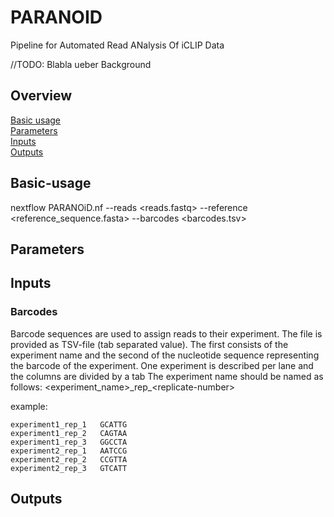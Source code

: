 # PARANOID
Pipeline for Automated Read ANalysis Of iCLIP Data

//TODO: Blabla ueber Background

## Overview
[Basic usage](#Basic-usage)  
[Parameters](#Parameters)  
[Inputs](#Inputs)  
[Outputs](#Outputs)  

## Basic-usage
nextflow PARANOiD.nf --reads \<reads.fastq\> --reference \<reference_sequence.fasta\> --barcodes \<barcodes.tsv\>

## Parameters

## Inputs

### Barcodes

Barcode sequences are used to assign reads to their experiment. The file is provided as TSV-file (tab separated value).
The first consists of the experiment name and the second of the nucleotide sequence representing the barcode of the experiment. 
One experiment is described per lane and the columns are divided by a tab
The experiment name should be named as follows:
	\<experiment_name\>\_rep_\<replicate-number\>

example:
```
experiment1_rep_1	GCATTG  
experiment1_rep_2	CAGTAA  
experiment1_rep_3	GGCCTA  
experiment2_rep_1	AATCCG  
experiment2_rep_2	CCGTTA  
experiment2_rep_3	GTCATT  
```



## Outputs